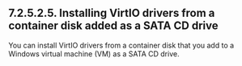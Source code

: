 ## 7.2.5.2.5. Installing VirtIO drivers from a container disk added as a SATA CD drive

You can install VirtIO drivers from a container disk that you add to a Windows virtual machine (VM) as a SATA CD drive.


